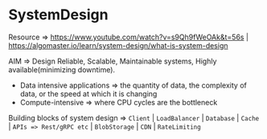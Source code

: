 # SystemDesign

Resource => https://www.youtube.com/watch?v=s9Qh9fWeOAk&t=56s  |  https://algomaster.io/learn/system-design/what-is-system-design

AIM => Design Reliable, Scalable, Maintainable systems, Highly available(minimizing downtime).

- Data intensive applications => the quantity of data, the complexity of data, or the speed at which it is changing
- Compute-intensive => where CPU cycles are the bottleneck

Building blocks of system design => `Client` | `LoadBalancer` | `Database` | `Cache` | `APIs => Rest/gRPC etc` | `BlobStorage` | `CDN` | `RateLimiting`
